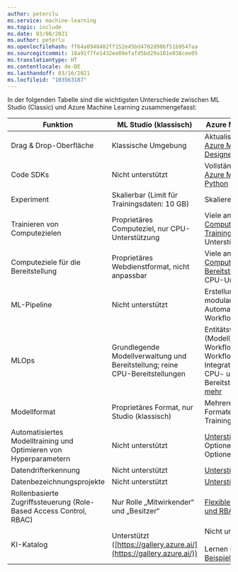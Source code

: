 ```yaml
---
author: peterclu
ms.service: machine-learning
ms.topic: include
ms.date: 03/08/2021
ms.author: peterlu
ms.openlocfilehash: ff64a0948402ff152e45bd4702d986f51b9547aa
ms.sourcegitcommit: 18a91f7fe1432ee09efafd5bd29a181e038cee05
ms.translationtype: HT
ms.contentlocale: de-DE
ms.lasthandoff: 03/16/2021
ms.locfileid: "103563187"
---
```

In der folgenden Tabelle sind die wichtigsten Unterschiede zwischen ML Studio (Classic) und Azure Machine Learning zusammengefasst:

| Funktion | ML Studio (klassisch) | Azure Machine Learning |
|---| --- | --- |
| Drag & Drop-Oberfläche | Klassische Umgebung | Aktualisierte Umgebung – [Azure Machine Learning-Designer](../articles/machine-learning/concept-designer.md)| 
| Code SDKs | Nicht unterstützt | Vollständig integriert in [Azure Machine Learning Python](/python/api/overview/azure/ml/) und [R](https://github.com/Azure/azureml-sdk-for-r) SDKs |
| Experiment | Skalierbar (Limit für Trainingsdaten: 10 GB) | Skalieren mit Computeziel |
| Trainieren von Computezielen | Proprietäres Computeziel, nur CPU-Unterstützung | Viele anpassbare [Computeziele für das Training](../articles/machine-learning/concept-compute-target.md#train). GPU- und CPU-Unterstützung | 
| Computeziele für die Bereitstellung | Proprietäres Webdienstformat, nicht anpassbar | Viele anpassbare [Computeziele für die Bereitstellung](../articles/machine-learning/concept-compute-target.md#deploy). GPU- und CPU-Unterstützung |
| ML-Pipeline | Nicht unterstützt | Erstellung von flexiblen modularen [Pipelines](../articles/machine-learning/concept-ml-pipelines.md) zum Automatisieren von Workflows |
| MLOps | Grundlegende Modellverwaltung und Bereitstellung; reine CPU-Bereitstellungen | Entitätsversionierung (Modell, Daten, Workflows), Workflowautomatisierung, Integration in CICD-Tools, CPU- und GPU-Bereitstellungen [und mehr](../articles/machine-learning/concept-model-management-and-deployment.md) |
| Modellformat | Proprietäres Format, nur Studio (klassisch) | Mehrere unterstützte Formate, je nach Typ des Trainingsauftrags |
| Automatisiertes Modelltraining und Optimieren von Hyperparametern |  Nicht unterstützt | [Unterstützt](../articles/machine-learning/concept-automated-ml.md). Code First-Optionen und codefreie Optionen | 
| Datendrifterkennung | Nicht unterstützt | [Unterstützt](../articles/machine-learning/how-to-monitor-datasets.md) |
| Datenbezeichnungsprojekte | Nicht unterstützt | [Unterstützt](../articles/machine-learning/how-to-create-labeling-projects.md) |
| Rollenbasierte Zugriffssteuerung (Role-Based Access Control, RBAC) | Nur Rolle „Mitwirkender“ und „Besitzer“ | [Flexible Rollendefinition und RBAC-Steuerung](../articles/machine-learning/how-to-assign-roles.md) |
| KI-Katalog | Unterstützt ([https://gallery.azure.ai/](https://gallery.azure.ai/)) | Nicht unterstützt <br><br> Lernen mit [Python SDK-Beispielnotebooks](https://github.com/Azure/MachineLearningNotebooks) |